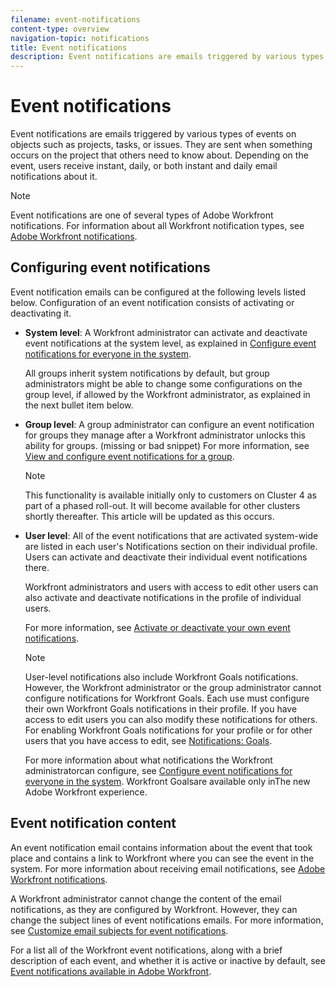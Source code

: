 ```yaml
---
filename: event-notifications
content-type: overview
navigation-topic: notifications
title: Event notifications
description: Event notifications are emails triggered by various types of events on objects such as projects, tasks, or issues. They are sent when something occurs on the project that others need to know about. Depending on the event, users receive instant, daily, or both instant and daily email notifications about it.
---
```


# Event notifications

Event notifications are emails triggered by various types of events on objects such as projects, tasks, or issues. They are sent when something occurs on the project that others need to know about. Depending on the event, users receive instant, daily, or both instant and daily email notifications about it.

>[!NOTE]
>
>Event notifications are one of several types of Adobe Workfront notifications. For information about all Workfront notification types, see [Adobe Workfront notifications](../../workfront-basics/using-notifications/wf-notifications.md).

## Configuring event notifications

Event notification emails can be configured at the following levels listed below. Configuration of an event notification consists of activating or deactivating it.

* **System level**: A Workfront administrator can activate and deactivate event notifications at the system level, as explained in [Configure event notifications for everyone in the system](../../administration-and-setup/manage-workfront/emails/configure-event-notifications-for-everyone-in-the-system.md).

  All groups inherit system notifications by default, but group administrators might be able to change some configurations on the group level, if allowed by the Workfront administrator, as explained in the next bullet item below.

* **Group level**: A group administrator can configure an event notification for groups they manage after a Workfront administrator unlocks this ability for groups. (missing or bad snippet) For more information, see [View and configure event notifications for a group](view-and-configure-event-notifications-group.md).

  >[!NOTE]
  >
  >This functionality is available initially only to customers on Cluster 4 as part of a phased roll-out. It will become available for other clusters shortly thereafter. This article will be updated as this occurs.

* **User level**: All of the event notifications that are activated system-wide are listed in each user's Notifications section on their individual profile. Users can activate and deactivate their individual event notifications there.

  Workfront administrators and users with access to edit other users can also activate and deactivate notifications in the profile of individual users.

  For more information, see [Activate or deactivate your own event notifications](../../workfront-basics/using-notifications/activate-or-deactivate-your-own-event-notifications.md).

  >[!NOTE]
  >
  >User-level notifications also include Workfront Goals notifications. However, the Workfront administrator or the group administrator cannot configure notifications for Workfront Goals. Each use must configure their own Workfront Goals notifications in their profile. If you have access to edit users you can also modify these notifications for others. For enabling Workfront Goals notifications for your profile or for other users that you have access to edit, see [Notifications: Goals](../../workfront-basics/using-notifications/notifications-goals.md).

  For more information about what notifications the Workfront administratorcan configure, see [Configure event notifications for everyone in the system](../../administration-and-setup/manage-workfront/emails/configure-event-notifications-for-everyone-in-the-system.md). Workfront Goalsare available only inThe new Adobe Workfront experience.

## Event notification content

An event notification email contains information about the event that took place and contains a link to Workfront where you can see the event in the system. For more information about receiving email notifications, see [Adobe Workfront notifications](../../workfront-basics/using-notifications/wf-notifications.md).

A Workfront administrator cannot change the content of the email notifications, as they are configured by Workfront. However, they can change the subject lines of event notifications emails. For more information, see [Customize email subjects for event notifications](../../administration-and-setup/manage-workfront/emails/custom-email-subjects-event-notification.md).

For a list all of the Workfront event notifications, along with a brief description of each event, and whether it is active or inactive by default, see [Event notifications available in Adobe Workfront](../../administration-and-setup/manage-workfront/emails/event-notifications-available-in-wf.md).
